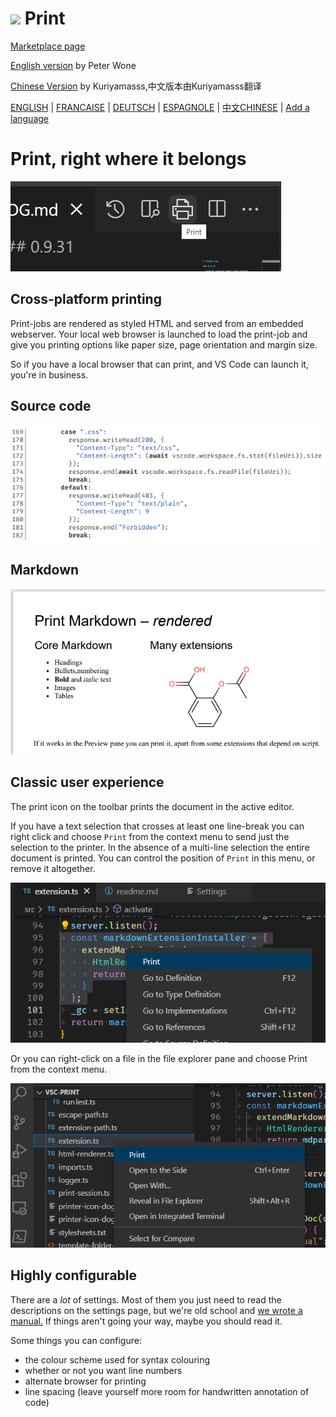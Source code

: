 # <img width="64px" src="./vscode-print-128.png"></img> Print

[Marketplace page](https://marketplace.visualstudio.com/items?itemName=pdconsec.vscode-print)

[English version](https://github.com/PeterWone/vsc-print) by Peter Wone

[Chinese Version](https://github.com/kuriyamasss/vsc-print) by Kuriyamasss,中文版本由Kuriyamasss翻译

[ENGLISH](README.md) | [FRANCAISE](README.fra.md) | [DEUTSCH](README.deu.md) | [ESPAGNOLE](README.esp.md) | [中文CHINESE](README.zho.md) | [Add a language](how-to-add-a-language.md)

# Print, right where it belongs

![source](assets/print-icon.png) 


## Cross-platform printing

Print-jobs are rendered as styled HTML and served from an embedded webserver. Your local web browser is launched to load the print-job and give you printing options like paper size, page orientation and margin size. 

So if you have a local browser that can print, and VS Code can launch it, you're in business.  

## Source code

![source](assets/source.png) 

## Markdown

![Markdown-rendered](assets/Markdown-rendered.png) 

## Classic user experience

The print icon on the toolbar prints the document in the active editor.

If you have a text selection that crosses at least one line-break you can right click and choose `Print` from the context menu to send just the selection to the printer. In the absence of a multi-line selection the entire document is printed. You can control the position of `Print` in this menu, or remove it altogether.

![context-menu-editor](assets/context-menu.png)

Or you can right-click on a file in the file explorer pane and choose Print from the context menu.

![context-menu-file-explorer](assets/tree-context-menu.png)

## Highly configurable

There are a _lot_ of settings. Most of them you just need to read the descriptions on the settings page, but we're old school and [we wrote a manual.](manual.md) If things aren't going your way, maybe you should read it.

Some things you can configure:

- the colour scheme used for syntax colouring
- whether or not you want line numbers
- alternate browser for printing
- line spacing (leave yourself more room for handwritten annotation of code)
